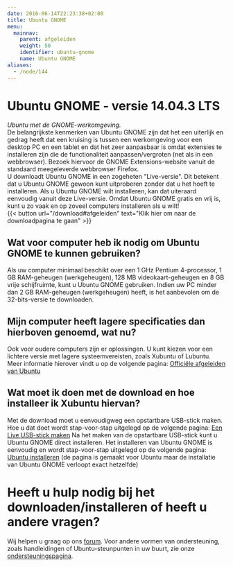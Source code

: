 ```yaml
---
date: 2016-06-14T22:23:38+02:00
title: Ubuntu GNOME
menu:
  mainnav:
    parent: afgeleiden
    weight: 50
    identifier: ubuntu-gnome
    name: Ubuntu GNOME
aliases:
  - /node/144
---
```


# Ubuntu GNOME - versie 14.04.3 LTS
_Ubuntu met de GNOME-werkomgeving._  
De belangrijkste kenmerken van Ubuntu GNOME zijn dat het een uiterlijk en gedrag heeft dat een kruising is tussen een werkomgeving voor een desktop PC en een tablet en dat het zeer aanpasbaar is omdat extensies te installeren zijn die de functionaliteit aanpassen/vergroten (net als in een webbrowser). Bezoek hiervoor de GNOME Extensions-website vanuit de standaard meegeleverde webbrowser Firefox.  
U downloadt Ubuntu GNOME in een zogeheten "Live-versie". Dit betekent dat u Ubuntu GNOME gewoon kunt uitproberen zonder dat u het hoeft te installeren. Als u Ubuntu GNOME wilt installeren, kan dat uiteraard eenvoudig vanuit deze Live-versie. Omdat Ubuntu GNOME gratis en vrij is, kunt u zo vaak en op zoveel computers installeren als u wilt!  
{{< button url="/download#afgeleiden" text="Klik hier om naar de downloadpagina te gaan" >}}

## Wat voor computer heb ik nodig om Ubuntu GNOME te kunnen gebruiken?
Als uw computer minimaal beschikt over een 1 GHz Pentium 4-processor, 1 GB RAM-geheugen (werkgeheugen), 128 MB videokaart-geheugen en 8 GB vrije schijfruimte, kunt u Ubuntu GNOME gebruiken. Indien uw PC minder dan 2 GB RAM-geheugen (werkgeheugen) heeft, is het aanbevolen om de 32-bits-versie te downloaden.

## Mijn computer heeft lagere specificaties dan hierboven genoemd, wat nu?
Ook voor oudere computers zijn er oplossingen. U kunt kiezen voor een lichtere versie met lagere systeemvereisten, zoals Xubuntu of Lubuntu. Meer informatie hierover vindt u op de volgende pagina: [Officiële afgeleiden van Ubuntu](/afgeleiden)

## Wat moet ik doen met de download en hoe installeer ik Xubuntu hiervan?
Met de download moet u eenvoudigweg een opstartbare USB-stick maken. Hoe u dat doet wordt stap-voor-stap uitgelegd op de volgende pagina: [Een Live USB-stick maken](http://wiki.ubuntu-nl.org/InstallatieLiveUSB)
Na het maken van de opstartbare USB-stick kunt u Ubuntu GNOME direct installeren. Het installeren van Ubuntu GNOME is eenvoudig en wordt stap-voor-stap uitgelegd op de volgende pagina: [Ubuntu installeren](http://wiki.ubuntu-nl.org/InstallatieDesktop) (de pagina is gemaakt voor Ubuntu maar de installatie van Ubuntu GNOME verloopt exact hetzelfde)

# Heeft u hulp nodig bij het downloaden/installeren of heeft u andere vragen?
Wij helpen u graag op ons [forum](https://forum.ubuntu-nl.org/). Voor andere vormen van ondersteuning, zoals handleidingen of Ubuntu-steunpunten in uw buurt, zie onze [ondersteuningspagina](/ondersteuning).
